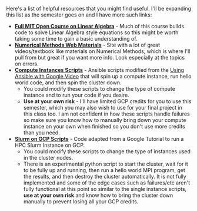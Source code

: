 Here's a list of helpful resources that you might find useful. I'll be expanding this list as the semester goes on and I have more such links:


* **[Full MIT Open Course on Linear Algebra](https://ocw.mit.edu/courses/mathematics/18-06-linear-algebra-spring-2010/)** - Much of this course builds code to solve Linear Algebra style equations so this might be worth taking some time to gain a basic understanding of.
* **[Numerical Methods Web Materials](http://mathforcollege.com/nm/topics/)** - Site with a lot of great videos/textbook like materials on Numerical Methods, which is where I'll pull from but great if you want more info. Look especially at the topics on errors.
* **[Compute Instances Scripts](https://github.com/csuchico-csci551/compute-instances)** - Ansible scripts modified from the [Using Ansible with Google Video](https://www.youtube.com/watch?v=FF-HfP_OHpU) that will spin up a compute instance, run hello world code, and then spin the cluster down.
  * You could modify these scripts to change the type of compute instance and to run your code if you desire.
  * **Use at your own risk** - I'll have limited GCP credits for you to use this semester, which you may also wish to use for your final project in this class too. I am not confident in how these scripts handle failures so make sure you know how to manually bring down your compute instance on your own when finished so you don't use more credits than you need.
* **[Slurm on GCP Scripts](https://github.com/csuchico-csci551/slurm-gcp)** - Code adapted from a Google Tutorial to run a HPC Slurm Instance on GCP.
  * You could modify these scripts to change the type of instances used in the cluster nodes.
  * There is an experimental python script to start the cluster, wait for it to be fully up and running, then run a hello world MPI program, get the results, and then destroy the cluster automatically. It is not fully implemented and some of the edge cases such as failures/etc aren't fully functional at this point so similar to the single instance scripts, **use at your own risk** and know how to bring the cluster down manually to prevent losing all your GCP credits.

